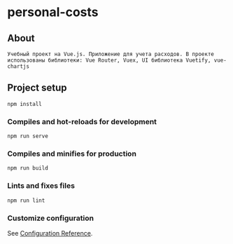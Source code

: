 # personal-costs

## About
```
Учебный проект на Vue.js. Приложение для учета расходов. В проекте использованы библиотеки: Vue Router, Vuex, UI библиотека Vuetify, vue-chartjs
```

## Project setup
```
npm install
```

### Compiles and hot-reloads for development
```
npm run serve
```

### Compiles and minifies for production
```
npm run build
```

### Lints and fixes files
```
npm run lint
```

### Customize configuration
See [Configuration Reference](https://cli.vuejs.org/config/).

